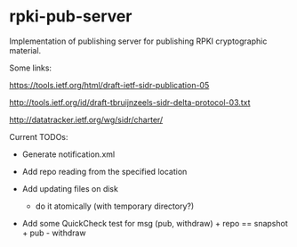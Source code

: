 # rpki-pub-server

Implementation of publishing server for publishing RPKI cryptographic material.

Some links:

https://tools.ietf.org/html/draft-ietf-sidr-publication-05

http://tools.ietf.org/id/draft-tbruijnzeels-sidr-delta-protocol-03.txt

http://datatracker.ietf.org/wg/sidr/charter/

Current TODOs:


* Generate notification.xml

* Add repo reading from the specified location
* Add updating files on disk
  - do it atomically (with temporary directory?)

* Add some QuickCheck test for 
  msg (pub, withdraw) + repo == snapshot + pub - withdraw
